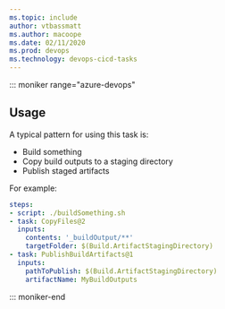 ```yaml
---
ms.topic: include
author: vtbassmatt
ms.author: macoope
ms.date: 02/11/2020
ms.prod: devops
ms.technology: devops-cicd-tasks
---
```


::: moniker range="azure-devops"

## Usage

A typical pattern for using this task is:

- Build something
- Copy build outputs to a staging directory
- Publish staged artifacts

For example:

```yaml
steps:
- script: ./buildSomething.sh
- task: CopyFiles@2
  inputs:
    contents: '_buildOutput/**'
    targetFolder: $(Build.ArtifactStagingDirectory)
- task: PublishBuildArtifacts@1
  inputs:
    pathToPublish: $(Build.ArtifactStagingDirectory)
    artifactName: MyBuildOutputs
```

::: moniker-end

